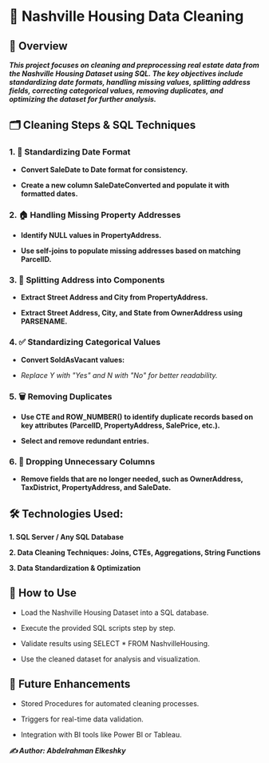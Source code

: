 # 🏡 Nashville Housing Data Cleaning

## 📌 Overview

***This project focuses on cleaning and preprocessing real estate data from the Nashville Housing Dataset using SQL. The key objectives include standardizing date formats, handling missing values, splitting address fields, correcting categorical values, removing duplicates, and optimizing the dataset for further analysis.***

## 🗂️ Cleaning Steps & SQL Techniques

### 1. 📅 Standardizing Date Format

- **Convert SaleDate to Date format for consistency.**

- **Create a new column SaleDateConverted and populate it with formatted dates.**

### 2. 🏠 Handling Missing Property Addresses

- **Identify NULL values in PropertyAddress.**

- **Use self-joins to populate missing addresses based on matching ParcelID.**

### 3. 📌 Splitting Address into Components

- **Extract Street Address and City from PropertyAddress.**

- **Extract Street Address, City, and State from OwnerAddress using PARSENAME.**

### 4. ✅ Standardizing Categorical Values

- **Convert SoldAsVacant values:**

- *Replace Y with "Yes" and N with "No" for better readability.*

### 5. 🗑️ Removing Duplicates

- **Use CTE and ROW_NUMBER() to identify duplicate records based on key attributes (ParcelID, PropertyAddress, SalePrice, etc.).**

- **Select and remove redundant entries.**

### 6. 🔻 Dropping Unnecessary Columns

- **Remove fields that are no longer needed, such as OwnerAddress, TaxDistrict, PropertyAddress, and SaleDate.**

## 🛠️ Technologies Used:

**1. SQL Server / Any SQL Database**

**2. Data Cleaning Techniques: Joins, CTEs, Aggregations, String Functions**

**3. Data Standardization & Optimization**

## 🎯 How to Use

- Load the Nashville Housing Dataset into a SQL database.

- Execute the provided SQL scripts step by step.

- Validate results using SELECT * FROM NashvilleHousing.

- Use the cleaned dataset for analysis and visualization.

## 🔮 Future Enhancements

- Stored Procedures for automated cleaning processes.

- Triggers for real-time data validation.

- Integration with BI tools like Power BI or Tableau.

***✍️ Author: Abdelrahman Elkeshky***
